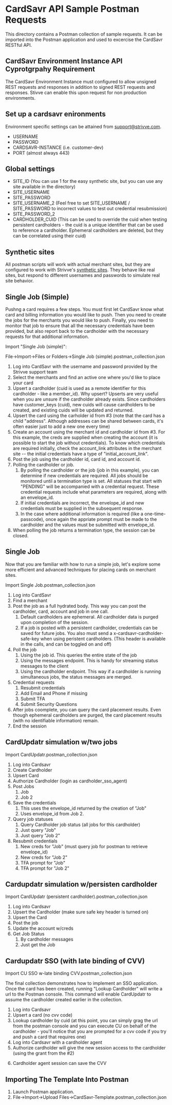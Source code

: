 # CardSavr API Sample Postman Requests

This directory contains a Postman collection of sample requests.  It can be imported into the Postman application and used to excercise the CardSavr RESTful API.  

## CardSavr Environment Instance API Cyprotgrpahy Requirement

The CardSavr Environment Instance must configured to allow unsigned REST requests and responses in addition to signed REST requests and responses.  Stivve can enable this upon request for non production environments.

## Set up a cardsavr enironments

Environment specific settings can be attained from support@strivve.com.  

- USERNAME
- PASSWORD
- CARDSAVR-INSTANCE (i.e. customer-dev)
- PORT (almost always 443)

## Global settings

- SITE_ID (You can use 1 for the easy synthetic site, but you can use any site available in the directory)
- SITE_USERNAME 
- SITE_PASSWORD
- SITE_USERNAME_2  (Feel free to set SITE_USERNAME / SITE_PASSWORD to incorrect values to test out credential resubmission)
- SITE_PASSWORD_2
- CARDHOLDER_CUID  (This can be used to override the cuid when testing persistent cardholders - the cuid is a unique identifier that can be used to reference a cardholder.  Ephemeral cardholders are deleted, but they can be correlated using their cuid)

## Synthetic sites

All postman scripts will work with actual merchant sites, but they are configured to work with Strivve's [synthetic sites](https://developers.strivve.com/testing/site-testing#user-experience-testing-synthetic-sites).  They behave like real sites, but respond to different usernames and passwords to simulate real site behavior.

## Single Job (Simple)

Pushng a card requires a few steps.  You must first let CardSavr know what card and billing information you would like to push.  Then you need to create the jobs for the merchants you would like to push.  Finally, you need to monitor that job to ensure that all the necessary credentials have been provided, but also report back to the cardholder with the necessary requests for that additional information.

Import "Single Job (simple)":

File->Import->Files or Folders->Single Job (simple).postman_collection.json

1. Log into CardSavr with the username and password provided by the Strivve support team
2. Select the merchants and find an active one where you'd like to place your card
3. Upsert a cardholder (cuid is used as a remote identifier for this cardholder - like a member_id).  Why upsert?  Upserts are very useful when you are unsure if the cardholder already exists.  Since cardholders have customer_keys (cuid), new cuids will cause cardholders to be created, and existing cuids will be updated and returned.
4. Upsert the card using the carholder id from #3 (note that the card has a child "address".  Although addresses can be shared between cards, it's often easier just to add a new one every time)
5. Create an account using the merchant id and cardholder id from #3.  For this example, the creds are supplied when creating the account (it is possible to start the job without credentials).  To know which credentials are required initially, check the account_link attributes in the merchant site -- the initial credentials have a type of "initial_account_link".
6. Post the job using the cardholder id, card id, and account id. 
7. Polling the cardholder or job.
    1. By polling the cardholder or the job (job in this example), you can determine if new credentials are required.  All jobs should be monitored until a termination type is set.  All statuses that start with "PENDING" will be accompanied with a credential request.  These credential requests include what parameters are required, along with an envelope_id.
    2. If initial credentials are incorrect, the envelope_id and new credentials must be supplied in the subsequent response.
    3. In the case where additional information is required (like a one-time-passcode), once again the appriate prompt must be made to the cardholder and the values must be submitted with envelope_id.
8. When polling the job returns a termination type, the session can be closed.  

## Single Job

Now that you are familiar with how to run a simple job, let's explore some more efficient and advanced techniques for placing cards on merchant sites.

Import Single Job.postman_collection.json

1. Log into CardSavr
2. Find a merchant
3. Post the job as a full hydrated body. This way you can post the cardholder, card, account and job in one call. 
    1. Default cardholders are ephemeral.  All cardholder data is purged upon completion of the session.
    2. If a job is posted with a persistent cardholder, credentials can be saved for future jobs. You also must send a x-cardsavr-cardholder-safe-key when using peristent cardholders.  (This header is available in the calls, and can be toggled on and off)
4. Poll the job
    1. Using the job id. This queries the entire state of the job
    2. Using the messages endpoint. This is handy for streaming status messages to the client
    3. Using the cardholder endpoint. This way if a cardholder is running simultaneous jobs, the status messages are merged. 
5. Credential requests
    1. Resubmit credentials
    2. Add Email and Phone if missing
    3. Submit TFA
    4. Submit Security Questions
6. After jobs coomplete, you can query the card placement results.  Even though ephemeral cardholders are purged, the card placement results (with no identifiable information) remain.
7. End the session

## CardUpdatr simulation w/two jobs

Import CardUpdatr.postman_collection.json

1. Log into Cardsavr
2. Create Cardholder
3. Upsert Card
4. Authorize Cardholder (login as cardholder_sso_agent)
5. Post Jobs
    1. Job
    2. Job 2
6. Save the credentials
    1. This uses the envelope_id returned by the creation of "Job"
    2. Uses envelope_id from Job 2.
7. Query job statuses
    1. Query Cardholder job status (all jobs for this cardholder)
    2. Just query "Job"
    3. Just query "Job 2"
8. Resubmit credentials
    1. New creds for "Job" (must query job for postman to retrieve envelope_id)
    2. New creds for "Job 2"
    3. TFA prompt for "Job"
    4. TFA prompt for "Job 2"

## Cardupdatr simulation w/persisten cardholder

Import CardUpdatr (persistent cardholder).postman_collection.json

1. Log into Cardsavr
2. Upsert the Cardholder (make sure safe key header is turned on)
3. Upsert the Card
4. Post the job
5. Update the account w/creds
6. Get Job Status
    1. By cardholder messages
    2. Just get the Job

## Cardupdatr SSO (with late binding of CVV)

Import CU SSO w-late binding CVV.postman_collection.json

The final collection demonstrates how to implement an SSO application.  Once the card has been created, running "Lookup Cardholder" will write a url to the Postman console.  This command will enable CardUpdatr to assume the cardholder created earlier in the collection.

1. Log into Cardsavr
2. Upsert a card (no cvv code)
3. Lookup cardholder by cuid (at this point, you can simply grag the url from the postman console and you can execute CU on behalf of the cardholder - you'll notice that you are prompted for a cvv code if you try and push a card that requires one)
4. Log into Cardsavr with a cardholder agent
5. Authorize cardholder will give the new session access to the cardholder (using the grant from the #2)
6) Cardholder agent session can save the CVV

## Importing The Template Into Postman

1. Launch Postman application.
2. File->Import->Upload Files->CardSavr-Template.postman_collection.json
